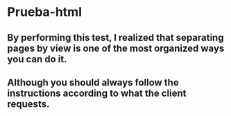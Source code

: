 # Prueba-html
<h2> By performing this test, I realized that separating pages by view is one of the most organized ways you can do it.</h2>
<h2>Although you should always follow the instructions according to what the client requests.</h2>
